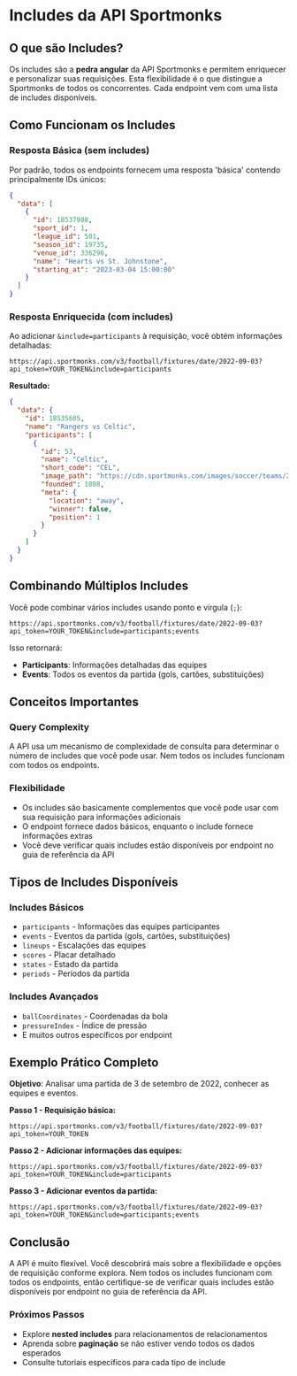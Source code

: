 # Includes da API Sportmonks

## O que são Includes?

Os includes são a **pedra angular** da API Sportmonks e permitem enriquecer e personalizar suas requisições. Esta flexibilidade é o que distingue a Sportmonks de todos os concorrentes. Cada endpoint vem com uma lista de includes disponíveis.

## Como Funcionam os Includes

### Resposta Básica (sem includes)
Por padrão, todos os endpoints fornecem uma resposta 'básica' contendo principalmente IDs únicos:

```json
{
  "data": [
    {
      "id": 18537988,
      "sport_id": 1,
      "league_id": 501,
      "season_id": 19735,
      "venue_id": 336296,
      "name": "Hearts vs St. Johnstone",
      "starting_at": "2023-03-04 15:00:00"
    }
  ]
}
```

### Resposta Enriquecida (com includes)
Ao adicionar `&include=participants` à requisição, você obtém informações detalhadas:

```
https://api.sportmonks.com/v3/football/fixtures/date/2022-09-03?api_token=YOUR_TOKEN&include=participants
```

**Resultado:**
```json
{
  "data": {
    "id": 18535605,
    "name": "Rangers vs Celtic",
    "participants": [
      {
        "id": 53,
        "name": "Celtic",
        "short_code": "CEL",
        "image_path": "https://cdn.sportmonks.com/images/soccer/teams/21/53.png",
        "founded": 1888,
        "meta": {
          "location": "away",
          "winner": false,
          "position": 1
        }
      }
    ]
  }
}
```

## Combinando Múltiplos Includes

Você pode combinar vários includes usando ponto e vírgula (`;`):

```
https://api.sportmonks.com/v3/football/fixtures/date/2022-09-03?api_token=YOUR_TOKEN&include=participants;events
```

Isso retornará:
- **Participants**: Informações detalhadas das equipes
- **Events**: Todos os eventos da partida (gols, cartões, substituições)

## Conceitos Importantes

### Query Complexity
A API usa um mecanismo de complexidade de consulta para determinar o número de includes que você pode usar. Nem todos os includes funcionam com todos os endpoints.

### Flexibilidade
- Os includes são basicamente complementos que você pode usar com sua requisição para informações adicionais
- O endpoint fornece dados básicos, enquanto o include fornece informações extras
- Você deve verificar quais includes estão disponíveis por endpoint no guia de referência da API

## Tipos de Includes Disponíveis

### Includes Básicos
- `participants` - Informações das equipes participantes
- `events` - Eventos da partida (gols, cartões, substituições)
- `lineups` - Escalações das equipes
- `scores` - Placar detalhado
- `states` - Estado da partida
- `periods` - Períodos da partida

### Includes Avançados
- `ballCoordinates` - Coordenadas da bola
- `pressureIndex` - Índice de pressão
- E muitos outros específicos por endpoint

## Exemplo Prático Completo

**Objetivo**: Analisar uma partida de 3 de setembro de 2022, conhecer as equipes e eventos.

**Passo 1 - Requisição básica:**
```
https://api.sportmonks.com/v3/football/fixtures/date/2022-09-03?api_token=YOUR_TOKEN
```

**Passo 2 - Adicionar informações das equipes:**
```
https://api.sportmonks.com/v3/football/fixtures/date/2022-09-03?api_token=YOUR_TOKEN&include=participants
```

**Passo 3 - Adicionar eventos da partida:**
```
https://api.sportmonks.com/v3/football/fixtures/date/2022-09-03?api_token=YOUR_TOKEN&include=participants;events
```

## Conclusão

A API é muito flexível. Você descobrirá mais sobre a flexibilidade e opções de requisição conforme explora. Nem todos os includes funcionam com todos os endpoints, então certifique-se de verificar quais includes estão disponíveis por endpoint no guia de referência da API.

### Próximos Passos
- Explore **nested includes** para relacionamentos de relacionamentos
- Aprenda sobre **paginação** se não estiver vendo todos os dados esperados
- Consulte tutoriais específicos para cada tipo de include

